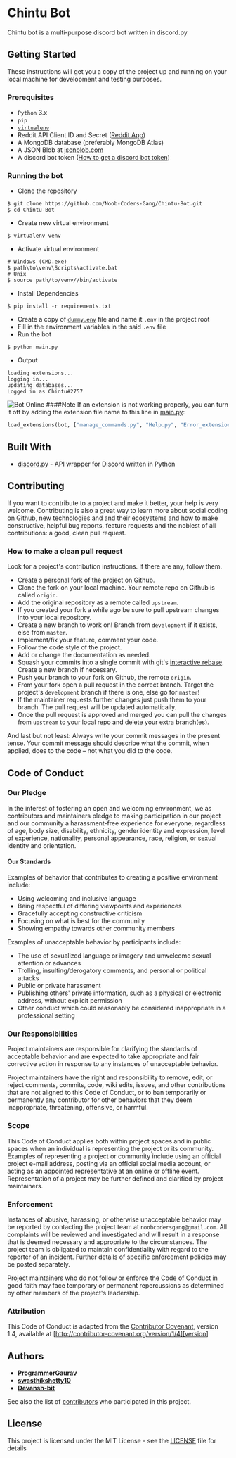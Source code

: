 # Chintu Bot

Chintu bot is a multi-purpose discord bot written in discord.py

## Getting Started

These instructions will get you a copy of the project up and running on your local machine for development and testing purposes.

### Prerequisites

* `Python` 3.x
* `pip`
* [`virtualenv`](https://virtualenv.pypa.io/en/latest/)
* Reddit API Client ID and Secret ([Reddit App](https://www.reddit.com/prefs/apps))
* A MongoDB database (preferably MongoDB Atlas)
* A JSON Blob at [jsonblob.com](https://jsonblob.com)
* A discord bot token ([How to get a discord bot token](https://gist.github.com/frank-dspeed/db39a021c1cb006ddc5b9b771667d273))

### Running the bot

* Clone the repository

```shell script
$ git clone https://github.com/Noob-Coders-Gang/Chintu-Bot.git
$ cd Chintu-Bot
```

* Create new virtual environment

```shell script
$ virtualenv venv
```
* Activate virtual environment

```shell script
# Windows (CMD.exe)
$ path\to\venv\Scripts\activate.bat
# Unix
$ source path/to/venv//bin/activate
```
* Install Dependencies
```shell script
$ pip install -r requirements.txt
```
* Create a copy of [`dummy.env`](dummy.env) file and name it `.env` in the project root
* Fill in the environment variables in the said `.env` file
* Run the bot 
```shell script
$ python main.py
```
* Output
```
loading extensions...
logging in...
updating databases...
Logged in as Chintu#2757
```
![Bot Online](https://cdn.discordapp.com/attachments/819532187820883968/843057699167535124/unknown.png)
####Note
If an extension is not working properly, you can turn it off by adding the extension file name to this line in [main.py](./main.py):
```python
load_extensions(bot, ["manage_commands.py", "Help.py", "Error_extension.py"])
```

## Built With

* [discord.py](https://github.com/Rapptz/discord.py) - API wrapper for Discord written in Python

## Contributing

If you want to contribute to a project and make it better, your help is very welcome. Contributing is also a great way to learn more about social coding on Github, new technologies and and their ecosystems and how to make constructive, helpful bug reports, feature requests and the noblest of all contributions: a good, clean pull request.

### How to make a clean pull request

Look for a project's contribution instructions. If there are any, follow them.

- Create a personal fork of the project on Github.
- Clone the fork on your local machine. Your remote repo on Github is called `origin`.
- Add the original repository as a remote called `upstream`.
- If you created your fork a while ago be sure to pull upstream changes into your local repository.
- Create a new branch to work on! Branch from `development` if it exists, else from `master`.
- Implement/fix your feature, comment your code.
- Follow the code style of the project.
- Add or change the documentation as needed.
- Squash your commits into a single commit with git's [interactive rebase](https://help.github.com/articles/interactive-rebase). Create a new branch if necessary.
- Push your branch to your fork on Github, the remote `origin`.
- From your fork open a pull request in the correct branch. Target the project's `development` branch if there is one, else go for `master`!
- If the maintainer requests further changes just push them to your branch. The pull request will be updated automatically.
- Once the pull request is approved and merged you can pull the changes from `upstream` to your local repo and delete
your extra branch(es).

And last but not least: Always write your commit messages in the present tense. Your commit message should describe what the commit, when applied, does to the code – not what you did to the code.

## Code of Conduct

### Our Pledge

In the interest of fostering an open and welcoming environment, we as
contributors and maintainers pledge to making participation in our project and
our community a harassment-free experience for everyone, regardless of age, body
size, disability, ethnicity, gender identity and expression, level of experience,
nationality, personal appearance, race, religion, or sexual identity and
orientation.

#### Our Standards

Examples of behavior that contributes to creating a positive environment
include:

* Using welcoming and inclusive language
* Being respectful of differing viewpoints and experiences
* Gracefully accepting constructive criticism
* Focusing on what is best for the community
* Showing empathy towards other community members

Examples of unacceptable behavior by participants include:

* The use of sexualized language or imagery and unwelcome sexual attention or
advances
* Trolling, insulting/derogatory comments, and personal or political attacks
* Public or private harassment
* Publishing others' private information, such as a physical or electronic
  address, without explicit permission
* Other conduct which could reasonably be considered inappropriate in a
  professional setting

### Our Responsibilities

Project maintainers are responsible for clarifying the standards of acceptable
behavior and are expected to take appropriate and fair corrective action in
response to any instances of unacceptable behavior.

Project maintainers have the right and responsibility to remove, edit, or
reject comments, commits, code, wiki edits, issues, and other contributions
that are not aligned to this Code of Conduct, or to ban temporarily or
permanently any contributor for other behaviors that they deem inappropriate,
threatening, offensive, or harmful.

### Scope

This Code of Conduct applies both within project spaces and in public spaces
when an individual is representing the project or its community. Examples of
representing a project or community include using an official project e-mail
address, posting via an official social media account, or acting as an appointed
representative at an online or offline event. Representation of a project may be
further defined and clarified by project maintainers.

### Enforcement

Instances of abusive, harassing, or otherwise unacceptable behavior may be
reported by contacting the project team at `noobcodersgang@gmail.com`. All
complaints will be reviewed and investigated and will result in a response that
is deemed necessary and appropriate to the circumstances. The project team is
obligated to maintain confidentiality with regard to the reporter of an incident.
Further details of specific enforcement policies may be posted separately.

Project maintainers who do not follow or enforce the Code of Conduct in good
faith may face temporary or permanent repercussions as determined by other
members of the project's leadership.

### Attribution

This Code of Conduct is adapted from the [Contributor Covenant][homepage], version 1.4,
available at [http://contributor-covenant.org/version/1/4][version]

[homepage]: http://contributor-covenant.org
[version]: http://contributor-covenant.org/version/1/4/

## Authors

* [**ProgrammerGaurav**](https://github.com/programmergaurav)
* [**swasthikshetty10**](https://github.com/swasthikshetty10)
* [**Devansh-bit**](https://github.com/Devansh-bit)

See also the list of [contributors](https://github.com/Noob-Coders-Gang/Chintu-Bot/contributors) who participated in this project.

## License

This project is licensed under the MIT License - see the [LICENSE](./LICENSE) file for details

